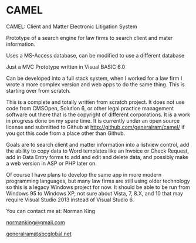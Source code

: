 CAMEL
=====

CAMEL: Client and Matter Electronic Litigation System

Prototype of a search engine for law firms to search client and mater information.

Uses a MS-Access database, can be modified to use a different database

Just a MVC Prototype written in Visual BASIC 6.0

Can be developed into a full stack system, when I worked for a law firm I wrote a more complex version
and web apps to do the same thing. This is starting over from scratch.


This is a complete and totally written from scratch project. It does not use code from CMSOpen, Solution 6, or other legal practice management software out there that is the copyright of different corporations. It is a work in progress done on my spare time. It is currently under an open source license and submitted to Github at http://github.com/generalram/camel/ if you got this code from a place other than Github.

Goals are to search client and matter information into a listview control, add the ability to copy data to Word templates like an Invoice or Check Request, add in Data Entry forms to add and edit and delete data, and possibly make a web version in ASP or PHP later on.

Of course I have plans to develop the same app in more modern programming languages, but many law firms are still using older technology so this is a legacy Windows project for now. It should be able to be run from Windows 95 to Windows XP, not sure about Vista, 7, 8.X, and 10 that may require Visual Studio 2013 instead of Visual Studio 6.

You can contact me at:
Norman King

normanking@gmail.com

generalram@sbcglobal.net
